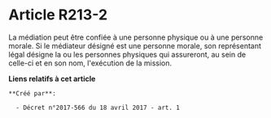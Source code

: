 # Article R213-2

La médiation peut être confiée à une personne physique ou à une personne morale. Si le médiateur désigné est une personne
morale, son représentant légal désigne la ou les personnes physiques qui assureront, au sein de celle-ci et en son nom,
l'exécution de la mission.

**Liens relatifs à cet article**

	**Créé par**:

	  - Décret n°2017-566 du 18 avril 2017 - art. 1
